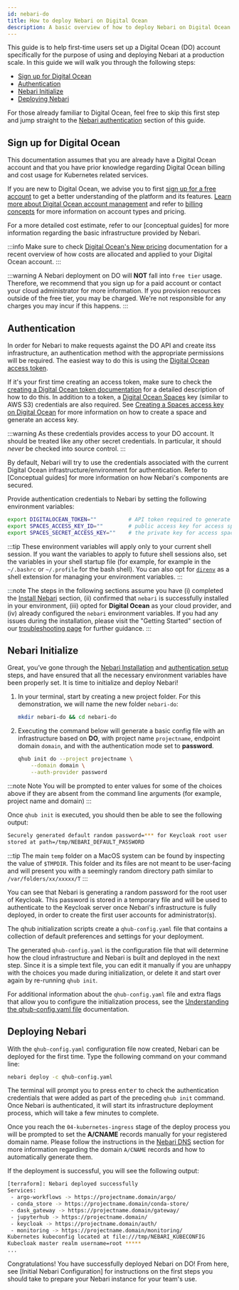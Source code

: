 ```yaml
---
id: nebari-do
title: How to deploy Nebari on Digital Ocean
description: A basic overview of how to deploy Nebari on Digital Ocean
---
```


This guide is to help first-time users set up a Digital Ocean (DO) account specifically for the purpose of using and deploying Nebari at a production scale. In this guide we will
walk you through the following steps:

- [Sign up for Digital Ocean](#sign-up-for-digital-ocean)
- [Authentication](#authentication)
- [Nebari Initialize](#nebari-initialize)
- [Deploying Nebari](#deploying-nebari)

For those already familiar to Digital Ocean, feel free to skip this first step and jump straight to the [Nebari authentication](#authentication) section of this guide.

## Sign up for Digital Ocean

This documentation assumes that you are already have a Digital Ocean account and that you have prior knowledge regarding Digital Ocean billing and cost usage for Kubernetes related
services.

If you are new to Digital Ocean, we advise you to first [sign up for a free account](https://try.digitalocean.com/freetrialoffer/) to get a better understanding of the platform and
its features. [Learn more about Digital Ocean account management](https://docs.digitalocean.com/products/accounts/) and refer to
[billing concepts](https://www.digitalocean.com/pricing) for more information on account types and pricing.

For a more detailed cost estimate, refer to our \[conceptual guides\] for more information regarding the basic infrastructure provided by Nebari.

:::info
Make sure to check [Digital Ocean's New pricing](https://www.digitalocean.com/try/new-pricing) documentation for a recent overview of how costs are allocated and applied to your Digital Ocean
account. :::

:::warning
A Nebari deployment on DO will **NOT** fall into `free tier` usage. Therefore, we recommend that you sign up for a paid account or contact your cloud
administrator for more information. If you provision resources outside of the free tier, you may be charged. We're not responsible for any charges you may incur if this happens.
:::

## Authentication

In order for Nebari to make requests against the DO API and create itss infrastructure, an authentication method with the appropriate permissions will be required. The easiest way
to do this is using the [Digital Ocean access token](https://docs.digitalocean.com/reference/api/intro/#oauth-authentication).

If it's your first time creating an access token, make sure to check the [creating a Digital Ocean token documentation](https://www.digitalocean.com/docs/apis-clis/api/create-personal-access-token/)
for a detailed description of how to do this. In addition to a token, a [Digital Ocean Spaces](https://www.digitalocean.com/products/spaces) key (similar to AWS S3) credentials are
also required. See [Creating a Spaces access key on Digital Ocean](https://www.digitalocean.com/community/tutorials/how-to-create-a-digitalocean-space-and-api-key) for more
information on how to create a space and generate an access key.

:::warning
As these credentials provides access to your DO account. It should be treated like any other secret credentials. In particular, it should _never_ be checked into
source control.
:::

By default, Nebari will try to use the credentials associated with the current Digital Ocean infrastructure/environment for authentication. Refer to \[Conceptual guides\] for more
information on how Nebari's components are secured.

Provide authentication credentials to Nebari by setting the following environment variables:

```bash
export DIGITALOCEAN_TOKEN=""          # API token required to generate resources
export SPACES_ACCESS_KEY_ID=""        # public access key for access spaces
export SPACES_SECRET_ACCESS_KEY=""    # the private key for access spaces
```

:::tip
These environment variables will apply only to your current shell session. If you want the variables to apply to future shell sessions also, set the variables in your shell
startup file (for example, for example in the `~/.bashrc` or `~/.profile` for the bash shell). You can also opt for [`direnv`](https://direnv.net/) as a shell extension for managing your environment variables.
:::

:::note The steps in the following sections assume you have (i) completed the [Install Nebari](/getting-started/installing-nebari) section, (ii) confirmed that `nebari` is successfully
installed in your environment, (iii) opted for **Digital Ocean** as your cloud provider, and (iv) already configured the `nebari` environment variables. If you had any issues
during the installation, please visit the "Getting Started" section of our [troubleshooting page](/troubleshooting) for further guidance.
:::

## Nebari Initialize

Great, you’ve gone through the [Nebari Installation](/getting-started/installing-nebari.md) and [authentication setup](#authentication) steps, and have ensured that all the necessary
environment variables have been properly set. It is time to initialize and deploy Nebari!

1. In your terminal, start by creating a new project folder. For this demonstration, we will name the new folder `nebari-do`:

   ```bash
   mkdir nebari-do && cd nebari-do
   ```

2. Executing the command below will generate a basic config file with an infrastructure based on **DO**, with project name `projectname`, endpoint domain `domain`, and with the authentication mode set to **password**.

   ```bash
   qhub init do --project projectname \
       --domain domain \
       --auth-provider password
   ```

:::note
Note You will be prompted to enter values for some of the choices above if they are absent from the command line arguments (for example, project name and domain)
:::

Once `qhub init` is executed, you should then be able to see the following output:

```bash
Securely generated default random password=*** for Keycloak root user
stored at path=/tmp/NEBARI_DEFAULT_PASSWORD
```

:::tip
The main `temp` folder on a MacOS system can be found by inspecting the value of `$TMPDIR`. This folder and its files are not meant to be user-facing and will present you
with a seemingly random directory path similar to `/var/folders/xx/xxxxx/T`
:::

You can see that Nebari is generating a random password for the root user of Keycloak. This password is stored in a temporary file and will be used to authenticate to the Keycloak
server once Nebari's infrastructure is fully deployed, in order to create the first user accounts for administrator(s).

The qhub initialization scripts create a `qhub-config.yaml` file that contains a collection of default preferences and settings for your deployment.

The generated `qhub-config.yaml` is the configuration file that will determine how the cloud infrastructure and Nebari is built and deployed in the next step. Since it is a
simple text file, you can edit it manually if you are unhappy with the choices you made during initialization, or delete it and start over again by re-running `qhub init`.

For additional information about the `qhub-config.yaml` file and extra flags that allow you to configure the initialization process, see the
[Understanding the qhub-config.yaml file](/tutorials) documentation.

## Deploying Nebari

With the `qhub-config.yaml` configuration file now created, Nebari can be deployed for the first time. Type the following command on your command line:

```bash
nebari deploy -c qhub-config.yaml
```

The terminal will prompt you to press <kbd>enter</kbd> to check the authentication credentials that were added as part of the preceding `qhub init` command. Once Nebari is
authenticated, it will start its infrastructure deployment process, which will take a few minutes to complete.

Once you reach the `04-kubernetes-ingress` stage of the deploy process you will be prompted to set the **A/CNAME** records manually for your registered domain name. Please
follow the instructions in the [Nebari DNS](/how-tos/domain-registry.md) section for more information regarding the domain `A/CNAME` records and how to automatically generate them.

If the deployment is successful, you will see the following output:

```bash
[terraform]: Nebari deployed successfully
Services:
 - argo-workflows -> https://projectname.domain/argo/
 - conda_store -> https://projectname.domain/conda-store/
 - dask_gateway -> https://projectname.domain/gateway/
 - jupyterhub -> https://projectname.domain/
 - keycloak -> https://projectname.domain/auth/
 - monitoring -> https://projectname.domain/monitoring/
Kubernetes kubeconfig located at file:///tmp/NEBARI_KUBECONFIG
Kubecloak master realm username=root *****
...
```

Congratulations! You have successfully deployed Nebari on DO! From here, see \[Initial Nebari Configuration\] for instructions on the first steps you should take to prepare your
Nebari instance for your team's use.
